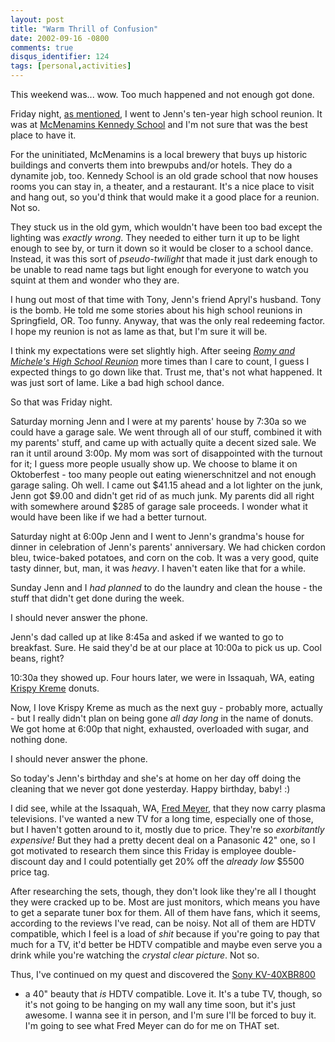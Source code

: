 ```yaml
---
layout: post
title: "Warm Thrill of Confusion"
date: 2002-09-16 -0800
comments: true
disqus_identifier: 124
tags: [personal,activities]
---
```

This weekend was... wow. Too much happened and not enough got done.

 Friday night, [as
mentioned](/archive/2002/09/13/fast-times-at-canby-high.aspx), I went to
Jenn's ten-year high school reunion. It was at [McMenamins Kennedy
School](http://www.mcmenamins.com/Kennedy/index.html) and I'm not sure
that was the best place to have it.

 For the uninitiated, McMenamins is a local brewery that buys up
historic buildings and converts them into brewpubs and/or hotels. They
do a dynamite job, too. Kennedy School is an old grade school that now
houses rooms you can stay in, a theater, and a restaurant. It's a nice
place to visit and hang out, so you'd think that would make it a good
place for a reunion. Not so.

 They stuck us in the old gym, which wouldn't have been too bad except
the lighting was *exactly wrong*. They needed to either turn it up to be
light enough to see by, or turn it down so it would be closer to a
school dance. Instead, it was this sort of *pseudo-twilight* that made
it just dark enough to be unable to read name tags but light enough for
everyone to watch you squint at them and wonder who they are.

 I hung out most of that time with Tony, Jenn's friend Apryl's husband.
Tony is the bomb. He told me some stories about his high school reunions
in Springfield, OR. Too funny. Anyway, that was the only real redeeming
factor. I hope my reunion is not as lame as that, but I'm sure it will
be.

 I think my expectations were set slightly high. After seeing [*Romy and
Michele's High School
Reunion*](http://www.amazon.com/exec/obidos/ASIN/6305428425/mhsvortex)
more times than I care to count, I guess I expected things to go down
like that. Trust me, that's not what happened. It was just sort of lame.
Like a bad high school dance.

 So that was Friday night.

 Saturday morning Jenn and I were at my parents' house by 7:30a so we
could have a garage sale. We went through all of our stuff, combined it
with my parents' stuff, and came up with actually quite a decent sized
sale. We ran it until around 3:00p. My mom was sort of disappointed with
the turnout for it; I guess more people usually show up. We choose to
blame it on Oktoberfest - too many people out eating wienerschnitzel and
not enough garage saling. Oh well. I came out $41.15 ahead and a lot
lighter on the junk, Jenn got $9.00 and didn't get rid of as much junk.
My parents did all right with somewhere around $285 of garage sale
proceeds. I wonder what it would have been like if we had a better
turnout.

 Saturday night at 6:00p Jenn and I went to Jenn's grandma's house for
dinner in celebration of Jenn's parents' anniversary. We had chicken
cordon bleu, twice-baked potatoes, and corn on the cob. It was a very
good, quite tasty dinner, but, man, it was *heavy*. I haven't eaten like
that for a while.

 Sunday Jenn and I *had planned* to do the laundry and clean the house -
the stuff that didn't get done during the week.

 I should never answer the phone.

 Jenn's dad called up at like 8:45a and asked if we wanted to go to
breakfast. Sure. He said they'd be at our place at 10:00a to pick us up.
Cool beans, right?

 10:30a they showed up. Four hours later, we were in Issaquah, WA,
eating [Krispy Kreme](http://www.krispykreme.com/) donuts.

 Now, I love Krispy Kreme as much as the next guy - probably more,
actually - but I really didn't plan on being gone *all day long* in the
name of donuts. We got home at 6:00p that night, exhausted, overloaded
with sugar, and nothing done.

 I should never answer the phone.

 So today's Jenn's birthday and she's at home on her day off doing the
cleaning that we never got done yesterday. Happy birthday, baby! :)

 I did see, while at the Issaquah, WA, [Fred
Meyer](http://www.fredmeyer.com), that they now carry plasma
televisions. I've wanted a new TV for a long time, especially one of
those, but I haven't gotten around to it, mostly due to price. They're
so *exorbitantly expensive!* But they had a pretty decent deal on a
Panasonic 42" one, so I got motivated to research them since this Friday
is employee double-discount day and I could potentially get 20% off the
*already low* $5500 price tag.

 After researching the sets, though, they don't look like they're all I
thought they were cracked up to be. Most are just monitors, which means
you have to get a separate tuner box for them. All of them have fans,
which it seems, according to the reviews I've read, can be noisy. Not
all of them are HDTV compatible, which I feel is a load of *shit*
because if you're going to pay that much for a TV, it'd better be HDTV
compatible and maybe even serve you a drink while you're watching the
*crystal clear picture*. Not so.

 Thus, I've continued on my quest and discovered the [Sony
KV-40XBR800](http://www.sonystyle.com/home/item.jsp?itemid=50911&hierc=9685x9800x9801&catid=)
- a 40" beauty that *is* HDTV compatible. Love it. It's a tube TV,
though, so it's not going to be hanging on my wall any time soon, but
it's just awesome. I wanna see it in person, and I'm sure I'll be forced
to buy it. I'm going to see what Fred Meyer can do for me on THAT set.
